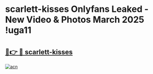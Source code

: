 # scarlett-kisses Onlyfans Leaked - New Video & Photos March 2025 !uga11

# <h2><a href="https://txipx4.iuczelnia.edu.pl?title=scarlett-kisses&ref=uga11">🔗👉 🔴 scarlett-kisses</a></h2>

[![acn](https://github.com/user-attachments/assets/0f9c940e-d8b0-45ae-aac7-cd30a18b3e1c)](https://txipx4.iuczelnia.edu.pl?title=scarlett-kisses&ref=uga11)

